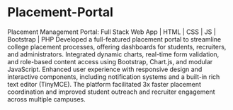 # Placement-Portal
Placement Management Portal: Full Stack Web App | HTML | CSS | JS | Bootstrap | PHP
Developed a full-featured placement portal to streamline college placement processes, offering dashboards for students, recruiters, and administrators.
Integrated dynamic charts, real-time form validation, and role-based content access using Bootstrap, Chart.js, and modular JavaScript.
Enhanced user experience with responsive design and interactive components, including notification systems and a built-in rich text editor (TinyMCE).
The platform facilitated 3x faster placement coordination and improved student outreach and recruiter engagement across multiple campuses.
